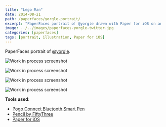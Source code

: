 ```yaml
---
title: "Lego Man"
date: 2014-08-21
path: /paperfaces/yorgle-portrait/
excerpt: "PaperFaces portrait of @yorgle drawn with Paper for iOS on an iPad."
image: ../../images/paperfaces-yorgle-twitter.jpg
categories: [paperfaces]
tags: [portrait, illustration, Paper for iOS]
---
```


PaperFaces portrait of [@yorgle](https://twitter.com/yorgle).

![Work in process screenshot](../../images/paperfaces-yorgle-process-1-lg.jpg)

![Work in process screenshot](../../images/paperfaces-yorgle-process-2-lg.jpg)

![Work in process screenshot](../../images/paperfaces-yorgle-process-3-lg.jpg)

![Work in process screenshot](../../images/paperfaces-yorgle-process-4-lg.jpg)

**Tools used:**

- [Pogo Connect Bluetooth Smart Pen](https://www.amazon.com/gp/product/B009K448L4/ref=as_li_ss_tl?ie=UTF8&camp=1789&creative=390957&creativeASIN=B009K448L4&linkCode=as2&tag=mademist-20)
- [Pencil by FiftyThree](https://amzn.to/35tCkJW)
- [Paper for iOS](https://paper.bywetransfer.com/)
